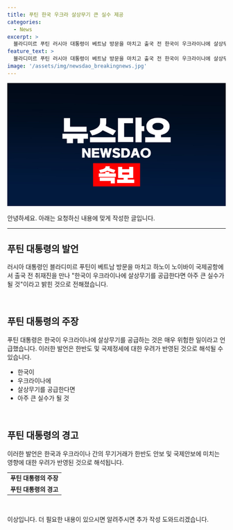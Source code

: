 ```yaml
---
title: 푸틴 한국 우크라 살상무기 큰 실수 제공
categories:
  - News
excerpt: >
  블라디미르 푸틴 러시아 대통령이 베트남 방문을 마치고 출국 전 한국이 우크라이나에 살상무기를 공급한다면 아주 큰 실수가 될 것이라고 밝혔다.
feature_text: >
  블라디미르 푸틴 러시아 대통령이 베트남 방문을 마치고 출국 전 한국이 우크라이나에 살상무기를 공급한다면 아주 큰 실수가 될 것이라고 밝혔다.
image: '/assets/img/newsdao_breakingnews.jpg'
---
```


<p><img src="/assets/img/newsdao_breakingnews.jpg" alt="implanttips 속보" /></p>

<p>안녕하세요. 아래는 요청하신 내용에 맞게 작성한 글입니다.</p>

<hr />

<h2 data-ke-size="size26">푸틴 대통령의 발언</h2>

<p>러시아 대통령인 블라디미르 푸틴이 베트남 방문을 마치고 하노이 노이바이 국제공항에서 출국 전 취재진을 만나 "한국이 우크라이나에 살상무기를 공급한다면 아주 큰 실수가 될 것"이라고 밝힌 것으로 전해졌습니다.</p>

<p data-ke-size="size16">&nbsp;</p>

<h2 data-ke-size="size24">푸틴 대통령의 주장</h2>

<p>푸틴 대통령은 한국이 우크라이나에 살상무기를 공급하는 것은 매우 위험한 일이라고 언급했습니다. 이러한 발언은 한반도 및 국제정세에 대한 우려가 반영된 것으로 해석될 수 있습니다.</p>

<ul>
<li>한국이</li>
<li>우크라이나에</li>
<li>살상무기를 공급한다면</li>
<li>아주 큰 실수가 될 것</li>
</ul>

<p data-ke-size="size16">&nbsp;</p>

<h2 data-ke-size="size24">푸틴 대통령의 경고</h2>

<p>이러한 발언은 한국과 우크라이나 간의 무기거래가 한반도 안보 및 국제안보에 미치는 영향에 대한 우려가 반영된 것으로 해석됩니다.</p>

<table>
<tr>
<td style="text-align: center; height: 17px;"><b>푸틴 대통령의 주장</b></td>
</tr>
<tr>
<td style="text-align: center; height: 17px;"><b>푸틴 대통령의 경고</b></td>
</tr>
</table>

<p data-ke-size="size16">&nbsp;</p>

<p>이상입니다. 더 필요한 내용이 있으시면 알려주시면 추가 작성 도와드리겠습니다.</p>

